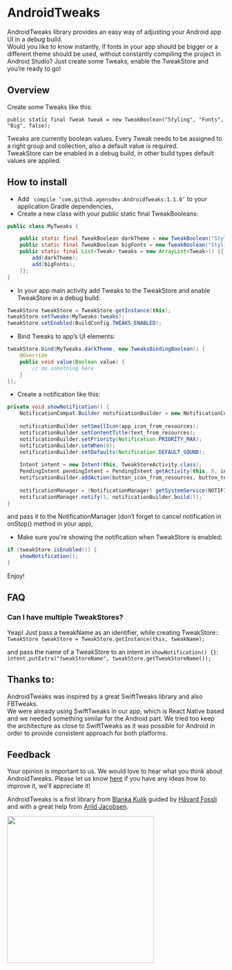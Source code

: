 # AndroidTweaks

AndroidTweaks library provides an easy way of adjusting your Android app UI in a debug build.  
Would you like to know instantly, if fonts in your app should be bigger or a different theme should be used, without constantly compiling the project in Android Studio? Just create some Tweaks, enable the TweakStore and you’re ready to go!

## Overview

Create some Tweaks like this:

`public static final Tweak tweak = new TweakBoolean("Styling", "Fonts", "Big", false);`

Tweaks are currently boolean values. Every Tweak needs to be assigned to a right group and collection, also a default value is required.  
TweakStore can be enabled in a debug build, in other build types default values are applied.

## How to install

* Add ` compile ‘com.github.agensdev:AndroidTweaks:1.1.0’` to your application Gradle dependencies,
* Create a new class with your public static final TweakBooleans:

```java
public class MyTweaks {

    public static final TweakBoolean darkTheme = new TweakBoolean("Styling", "Theme", "Dark", false);
    public static final TweakBoolean bigFonts = new TweakBoolean("Styling", "Fonts", "Big", true);
    public static final List<Tweak> tweaks = new ArrayList<Tweak>() {{
        add(darkTheme);
        add(bigFonts);
    }};
}
```

* In your app main activity add Tweaks to the TweakStore and enable TweakStore in a debug build:

```java
TweakStore tweakStore = TweakStore.getInstance(this);
tweakStore.setTweaks(MyTweaks.tweaks);
tweakStore.setEnabled(BuildConfig.TWEAKS_ENABLED);
```

* Bind Tweaks to app’s UI elements:

```java
tweakStore.bind(MyTweaks.darkTheme, new TweaksBindingBoolean() {
    @Override
    public void value(Boolean value) {
        // do something here
    }
});
```

* Create a notification like this:

```java
private void showNotification() {
    NotificationCompat.Builder notificationBuilder = new NotificationCompat.Builder(this);
    
    notificationBuilder.setSmallIcon(app_icon_from_resources);
    notificationBuilder.setContentTitle(text_from_resources);
    notificationBuilder.setPriority(Notification.PRIORITY_MAX);
    notificationBuilder.setWhen(0);
    notificationBuilder.setDefaults(Notification.DEFAULT_SOUND);
    
    Intent intent = new Intent(this, TweakStoreActivity.class);
    PendingIntent pendingIntent = PendingIntent.getActivity(this, 0, intent, PendingIntent.FLAG_UPDATE_CURRENT);
    notificationBuilder.addAction(button_icon_from_resources, button_text_from_resources, pendingIntent);
    
    notificationManager = (NotificationManager) getSystemService(NOTIFICATION_SERVICE);
    notificationManager.notify(1, notificationBuilder.build());
}
```

and pass it to the NotificationManager (don’t forget to cancel notification in onStop() method in your app),

* Make sure you're showing the notification when TweakStore is enabled:

```java
if (tweakStore.isEnabled()) {
    showNotification();
}
```

Enjoy!

## FAQ

### Can I have multiple TweakStores?

Yeap! Just pass a tweakName as an identifier, while creating TweakStore::  
`TweakStore tweakStore = TweakStore.getInstance(this, tweakName);`  

and pass the name of a TweakStore to an intent in `showNotification() {}`:  
`intent.putExtra("tweakStoreName", tweakStore.getTweakStoreName());`

## Thanks to:

AndroidTweaks was inspired by a great SwiftTweaks library and also FBTweaks.  
We were already using SwiftTweaks in our app, which is React Native based and we needed something similar for the Android part. We tried too keep the architecture as close to SwiftTweaks as it was possible for Android in order to provide consistent approach for both platforms.

## Feedback

Your opinion is important to us. We would love to hear what you think about AndroidTweaks. Please let us know [here](https://github.com/agensdev/AndroidTweaks/issues) if you have any ideas how to improve it, we’ll appreciate it!

AndroidTweaks is a first library from [Blanka Kulik](https://github.com/blashca) guided by [Håvard Fossli](https://twitter.com/hfossli) and with a great help from [Arild Jacobsen](https://github.com/Ehyeh-Asher-Ehyeh).

[<img src="http://static.agens.no/images/agens_logo_w_slogan_avenir_medium.png" width="340" />](http://agens.no/)
